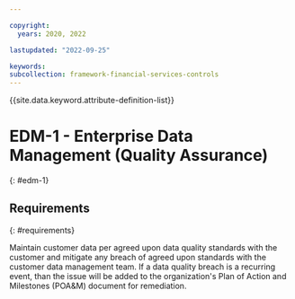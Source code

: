 ```yaml
---

copyright:
  years: 2020, 2022

lastupdated: "2022-09-25"

keywords: 
subcollection: framework-financial-services-controls
---
```


{{site.data.keyword.attribute-definition-list}}

         
# EDM-1 - Enterprise Data Management (Quality Assurance)
{: #edm-1}

## Requirements
{: #requirements}

Maintain customer data per agreed upon data quality standards with the customer and mitigate any breach of agreed upon standards with the customer data management team.  If a data quality breach is a recurring event, than the issue will be added to the organization&#39;s Plan of Action and Milestones (POA&amp;M) document for remediation.




